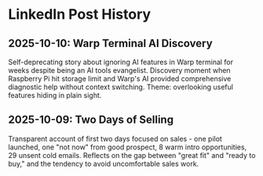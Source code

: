 # LinkedIn Post History

## 2025-10-10: Warp Terminal AI Discovery
Self-deprecating story about ignoring AI features in Warp terminal for weeks despite being an AI tools evangelist. Discovery moment when Raspberry Pi hit storage limit and Warp's AI provided comprehensive diagnostic help without context switching. Theme: overlooking useful features hiding in plain sight.

## 2025-10-09: Two Days of Selling
Transparent account of first two days focused on sales - one pilot launched, one "not now" from good prospect, 8 warm intro opportunities, 29 unsent cold emails. Reflects on the gap between "great fit" and "ready to buy," and the tendency to avoid uncomfortable sales work.
